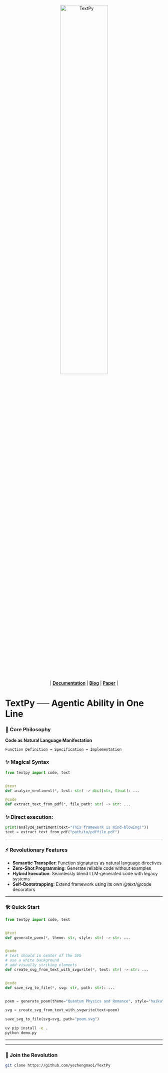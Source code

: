 <p align="center">
  <picture>
    <img alt="TextPy" src="https://github.com/yezhengmao1/TextPy/tree/main/docs/logo/TextPy.png" width=55%>
  </picture>
</p>

<p align="center">
| <a href="https://github.com/yezhengmao1/TextPy"><b>Documentation</b></a> | <a href="https://github.com/yezhengmao1/TextPy"><b>Blog</b></a> | <a href="https://github.com/yezhengmao1/TextPy"><b>Paper</b></a> |
</p>

# TextPy ── Agentic Ability in One Line


### 🚀 Core Philosophy
**Code as Natural Language Manifestation**  

```
Function Definition = Specification = Implementation
```

### ✨ Magical Syntax
```python
from textpy import code, text


@text
def analyze_sentiment(*, text: str) -> dict[str, float]: ...

@code
def extract_text_from_pdf(*, file_path: str) -> str: ...
```

### ✨ Direct execution:
```python
print(analyze_sentiment(text="This framework is mind-blowing!"))
text = extract_text_from_pdf("path/to/pdffile.pdf")
```

---

### ⚡ Revolutionary Features
- **Semantic Transpiler**: Function signatures as natural language directives
- **Zero-Shot Programming**: Generate reliable code without examples
- **Hybrid Execution**: Seamlessly blend LLM-generated code with legacy systems
- **Self-Bootstrapping**: Extend framework using its own @text/@code decorators

---

### 🛠️ Quick Start

```python
from textpy import code, text


@text
def generate_poem(*, theme: str, style: str) -> str: ...


@code
# text should in center of the SVG
# use a white background
# add visually striking elements
def create_svg_from_text_with_svgwrite(*, text: str) -> str: ...


@code
def save_svg_to_file(*, svg: str, path: str): ...


poem = generate_poem(theme="Quantum Physics and Romance", style="haiku")

svg = create_svg_from_text_with_svgwrite(text=poem)

save_svg_to_file(svg=svg, path="poem.svg")
```
```bash
uv pip install -e .
python demo.py
```
---

---

### 📌 Join the Revolution
```bash
git clone https://github.com/yezhengmao1/TextPy
```


